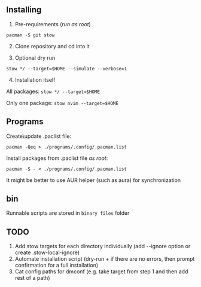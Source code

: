 ## Installing

1. Pre-requirements (*run as root*)

`pacman -S git stow`

2. Clone repository and cd into it

3. Optional dry run 

`stow */ --target=$HOME --simulate --verbose=1`

4. Installation itself

All packages: `stow */ --target=$HOME`

Only one package: `stow nvim --target=$HOME`


## Programs

Create\update .paclist file:

`pacman -Qeq > ./programs/.config/.pacman.list`


Install packages from .paclist file *as root*:

`pacman -S - < ./programs/.config/.pacman.list`

It might be better to use AUR helper (such as aura) for synchronization


## bin

Runnable scripts are stored in `binary files` folder


## TODO

1. Add stow targets for each directory individually (add --ignore option or create .stow-local-ignore)
2. Automate installation script (dry-run + if there are no errors, then prompt confirmation for a full installation)
3. Cat config paths for dmconf (e.g. take target from step 1 and then add rest of a path)
